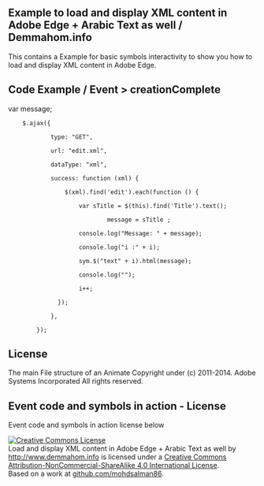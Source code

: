## Example to load and display XML content in Adobe Edge + Arabic Text as well / Demmahom.info 

This contains a Example for basic symbols interactivity to show you how to load and display XML content in Adobe Edge.


## Code Example / Event > creationComplete 


var message;

        $.ajax({

                type: "GET",

                url: "edit.xml",

                dataType: "xml",

                success: function (xml) {

                    $(xml).find('edit').each(function () {

                        var sTitle = $(this).find('Title').text();

                                message = sTitle ;

                        console.log("Message: " + message);

                        console.log("i :" + i);

                        sym.$("text" + i).html(message);

                        console.log("");

                        i++;

                  });

                },

            });

##

## License 
The main File structure of an Animate Copyright under (c) 2011-2014. Adobe Systems Incorporated All rights reserved.
   
## Event code and symbols in action - License 
Event code and symbols in action license below 

<a rel="license" href="http://creativecommons.org/licenses/by-nc-sa/4.0/"><img alt="Creative Commons License" style="border-width:0" src="https://i.creativecommons.org/l/by-nc-sa/4.0/88x31.png" /></a><br /><span xmlns:dct="http://purl.org/dc/terms/" property="dct:title">Load and display XML content in Adobe Edge + Arabic Text as well</span> by <a xmlns:cc="http://creativecommons.org/ns#" href="http://www.demmahom.info" property="cc:attributionName" rel="cc:attributionURL">http://www.demmahom.info</a> is licensed under a <a rel="license" href="http://creativecommons.org/licenses/by-nc-sa/4.0/">Creative Commons Attribution-NonCommercial-ShareAlike 4.0 International License</a>.<br />Based on a work at <a xmlns:dct="http://purl.org/dc/terms/" href="github.com/mohdsalman86" rel="dct:source">github.com/mohdsalman86</a>.




